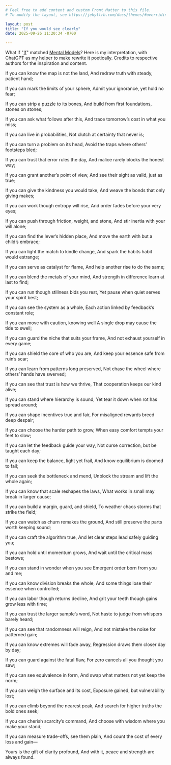 ```yaml
---
# Feel free to add content and custom Front Matter to this file.
# To modify the layout, see https://jekyllrb.com/docs/themes/#overriding-theme-defaults

layout: post
title: "If you would see clearly"
date: 2025-09-26 11:20:34 -0700

---
```


What if "[If](https://www.poetryfoundation.org/poems/46473/if---)" matched [Mental Models](https://fs.blog/mental-models/)? Here is my interpretation, with ChatGPT as my helper to make rewrite it poetically. 
Credits to respective authors for the inspiration and content. 


If you can know the map is not the land,
And redraw truth with steady, patient hand;

If you can mark the limits of your sphere,
Admit your ignorance, yet hold no fear;

If you can strip a puzzle to its bones,
And build from first foundations, stones on stones;

If you can ask what follows after this,
And trace tomorrow’s cost in what you miss;

If you can live in probabilities,
Not clutch at certainty that never is;

If you can turn a problem on its head,
Avoid the traps where others’ footsteps bled;

If you can trust that error rules the day,
And malice rarely blocks the honest way;

If you can grant another’s point of view,
And see their sight as valid, just as true;

If you can give the kindness you would take,
And weave the bonds that only giving makes;

If you can work though entropy will rise,
And order fades before your very eyes;

If you can push through friction, weight, and stone,
And stir inertia with your will alone;

If you can find the lever’s hidden place,
And move the earth with but a child’s embrace;

If you can light the match to kindle change,
And spark the habits habit would estrange;

If you can serve as catalyst for flame,
And help another rise to do the same;

If you can blend the metals of your mind,
And strength in difference learn at last to find;

If you can run though stillness bids you rest,
Yet pause when quiet serves your spirit best;

If you can see the system as a whole,
Each action linked by feedback’s constant role;

If you can move with caution, knowing well
A single drop may cause the tide to swell;

If you can guard the niche that suits your frame,
And not exhaust yourself in every game;

If you can shield the core of who you are,
And keep your essence safe from ruin’s scar;

If you can learn from patterns long preserved,
Not chase the wheel where others’ hands have swerved;

If you can see that trust is how we thrive,
That cooperation keeps our kind alive;

If you can stand where hierarchy is sound,
Yet tear it down when rot has spread around;

If you can shape incentives true and fair,
For misaligned rewards breed deep despair;

If you can choose the harder path to grow,
When easy comfort tempts your feet to slow;

If you can let the feedback guide your way,
Not curse correction, but be taught each day;

If you can keep the balance, light yet frail,
And know equilibrium is doomed to fail;

If you can seek the bottleneck and mend,
Unblock the stream and lift the whole again;

If you can know that scale reshapes the laws,
What works in small may break in larger cause;

If you can build a margin, guard, and shield,
To weather chaos storms that strike the field;

If you can watch as churn remakes the ground,
And still preserve the parts worth keeping sound;

If you can craft the algorithm true,
And let clear steps lead safely guiding you;

If you can hold until momentum grows,
And wait until the critical mass bestows;

If you can stand in wonder when you see
Emergent order born from you and me;

If you can know division breaks the whole,
And some things lose their essence when controlled;

If you can labor though returns decline,
And grit your teeth though gains grow less with time;

If you can trust the larger sample’s word,
Not haste to judge from whispers barely heard;

If you can see that randomness will reign,
And not mistake the noise for patterned gain;

If you can know extremes will fade away,
Regression draws them closer day by day;

If you can guard against the fatal flaw,
For zero cancels all you thought you saw;

If you can see equivalence in form,
And swap what matters not yet keep the norm;

If you can weigh the surface and its cost,
Exposure gained, but vulnerability lost;

If you can climb beyond the nearest peak,
And search for higher truths the bold ones seek;

If you can cherish scarcity’s command,
And choose with wisdom where you make your stand;

If you can measure trade-offs, see them plain,
And count the cost of every loss and gain—

Yours is the gift of clarity profound,
And with it, peace and strength are always found.
